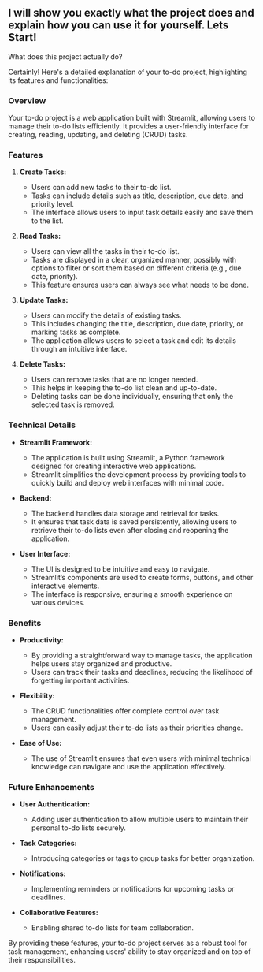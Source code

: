 I will show you exactly what the project does and explain how you can use it for yourself. 
Lets Start! 
------------------------------------
What does this project actually do?

Certainly! Here's a detailed explanation of your to-do project, highlighting its features and functionalities:

### Overview

Your to-do project is a web application built with Streamlit, allowing users to manage their to-do lists efficiently. It provides a user-friendly interface for creating, reading, updating, and deleting (CRUD) tasks. 

### Features

1. **Create Tasks:**
   - Users can add new tasks to their to-do list.
   - Tasks can include details such as title, description, due date, and priority level.
   - The interface allows users to input task details easily and save them to the list.

2. **Read Tasks:**
   - Users can view all the tasks in their to-do list.
   - Tasks are displayed in a clear, organized manner, possibly with options to filter or sort them based on different criteria (e.g., due date, priority).
   - This feature ensures users can always see what needs to be done.

3. **Update Tasks:**
   - Users can modify the details of existing tasks.
   - This includes changing the title, description, due date, priority, or marking tasks as complete.
   - The application allows users to select a task and edit its details through an intuitive interface.

4. **Delete Tasks:**
   - Users can remove tasks that are no longer needed.
   - This helps in keeping the to-do list clean and up-to-date.
   - Deleting tasks can be done individually, ensuring that only the selected task is removed.

### Technical Details

- **Streamlit Framework:**
  - The application is built using Streamlit, a Python framework designed for creating interactive web applications.
  - Streamlit simplifies the development process by providing tools to quickly build and deploy web interfaces with minimal code.

- **Backend:**
  - The backend handles data storage and retrieval for tasks.
  - It ensures that task data is saved persistently, allowing users to retrieve their to-do lists even after closing and reopening the application.

- **User Interface:**
  - The UI is designed to be intuitive and easy to navigate.
  - Streamlit’s components are used to create forms, buttons, and other interactive elements.
  - The interface is responsive, ensuring a smooth experience on various devices.

### Benefits

- **Productivity:**
  - By providing a straightforward way to manage tasks, the application helps users stay organized and productive.
  - Users can track their tasks and deadlines, reducing the likelihood of forgetting important activities.

- **Flexibility:**
  - The CRUD functionalities offer complete control over task management.
  - Users can easily adjust their to-do lists as their priorities change.

- **Ease of Use:**
  - The use of Streamlit ensures that even users with minimal technical knowledge can navigate and use the application effectively.

### Future Enhancements

- **User Authentication:**
  - Adding user authentication to allow multiple users to maintain their personal to-do lists securely.
  
- **Task Categories:**
  - Introducing categories or tags to group tasks for better organization.

- **Notifications:**
  - Implementing reminders or notifications for upcoming tasks or deadlines.

- **Collaborative Features:**
  - Enabling shared to-do lists for team collaboration.

By providing these features, your to-do project serves as a robust tool for task management, enhancing users' ability to stay organized and on top of their responsibilities.
